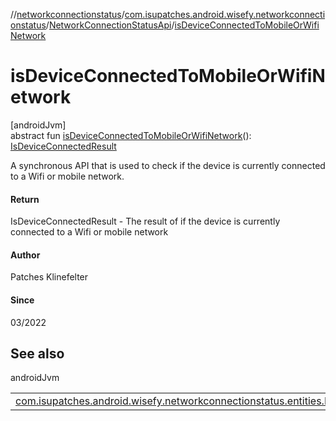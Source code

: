 //[networkconnectionstatus](../../../index.md)/[com.isupatches.android.wisefy.networkconnectionstatus](../index.md)/[NetworkConnectionStatusApi](index.md)/[isDeviceConnectedToMobileOrWifiNetwork](is-device-connected-to-mobile-or-wifi-network.md)

# isDeviceConnectedToMobileOrWifiNetwork

[androidJvm]\
abstract fun [isDeviceConnectedToMobileOrWifiNetwork](is-device-connected-to-mobile-or-wifi-network.md)(): [IsDeviceConnectedResult](../../com.isupatches.android.wisefy.networkconnectionstatus.entities/-is-device-connected-result/index.md)

A synchronous API that is used to check if the device is currently connected to a Wifi or mobile network.

#### Return

IsDeviceConnectedResult - The result of if the device is currently connected to a Wifi or mobile network

#### Author

Patches Klinefelter

#### Since

03/2022

## See also

androidJvm

| | |
|---|---|
| [com.isupatches.android.wisefy.networkconnectionstatus.entities.IsDeviceConnectedResult](../../com.isupatches.android.wisefy.networkconnectionstatus.entities/-is-device-connected-result/index.md) |  |
